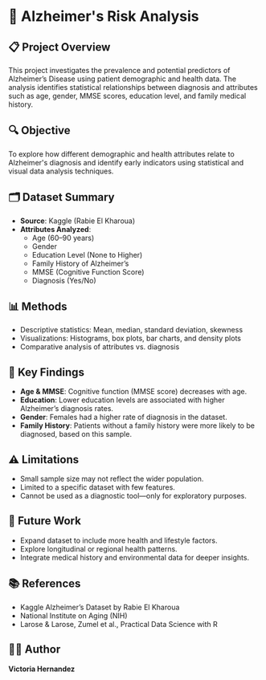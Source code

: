 # 🧠 Alzheimer's Risk Analysis

## 📋 Project Overview

This project investigates the prevalence and potential predictors of Alzheimer’s Disease using patient demographic and health data. The analysis identifies statistical relationships between diagnosis and attributes such as age, gender, MMSE scores, education level, and family medical history.

## 🔍 Objective

To explore how different demographic and health attributes relate to Alzheimer's diagnosis and identify early indicators using statistical and visual data analysis techniques.

## 🗂 Dataset Summary

- **Source**: Kaggle (Rabie El Kharoua)
- **Attributes Analyzed**:
  - Age (60–90 years)
  - Gender
  - Education Level (None to Higher)
  - Family History of Alzheimer’s
  - MMSE (Cognitive Function Score)
  - Diagnosis (Yes/No)

## 📊 Methods

- Descriptive statistics: Mean, median, standard deviation, skewness
- Visualizations: Histograms, box plots, bar charts, and density plots
- Comparative analysis of attributes vs. diagnosis

## 🔑 Key Findings

- **Age & MMSE**: Cognitive function (MMSE score) decreases with age.
- **Education**: Lower education levels are associated with higher Alzheimer’s diagnosis rates.
- **Gender**: Females had a higher rate of diagnosis in the dataset.
- **Family History**: Patients without a family history were more likely to be diagnosed, based on this sample.

## ⚠️ Limitations

- Small sample size may not reflect the wider population.
- Limited to a specific dataset with few features.
- Cannot be used as a diagnostic tool—only for exploratory purposes.

## 🔭 Future Work

- Expand dataset to include more health and lifestyle factors.
- Explore longitudinal or regional health patterns.
- Integrate medical history and environmental data for deeper insights.

## 📚 References

- Kaggle Alzheimer’s Dataset by Rabie El Kharoua
- National Institute on Aging (NIH)
- Larose & Larose, Zumel et al., Practical Data Science with R

## 👩‍💻 Author

**Victoria Hernandez**  
